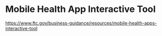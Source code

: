 # Mobile Health App Interactive Tool

https://www.ftc.gov/business-guidance/resources/mobile-health-apps-interactive-tool
